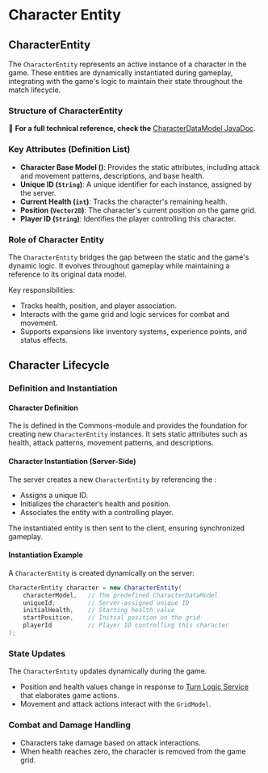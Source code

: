 # Character Entity

## CharacterEntity

The `CharacterEntity` represents an active instance of a character in the game. These entities
are dynamically instantiated during gameplay, integrating with the game's logic to maintain their
state throughout the match lifecycle.

### Structure of CharacterEntity
📌 **For a full technical reference, check the** 
[CharacterDataModel JavaDoc](../../../common/src/main/java/com/bteam/common/entities/CharacterEntity.java).

### Key Attributes (Definition List)

- **Character Base Model ([](CharacterDataModel.md))**: Provides the static attributes,
  including attack and movement patterns, descriptions, and base health.
- **Unique ID (`String`)**: A unique identifier for each instance, assigned by the server.
- **Current Health (`int`)**: Tracks the character's remaining health.
- **Position (`Vector2D`)**: The character's current position on the game grid.
- **Player ID (`String`)**: Identifies the player controlling this character.

### Role of Character Entity

The `CharacterEntity` bridges the gap between the static [](CharacterDataModel.md) and the game's dynamic logic.
It evolves throughout gameplay while maintaining a reference to its original data model.

Key responsibilities:

- Tracks health, position, and player association.
- Interacts with the game grid and logic services for combat and movement.
- Supports expansions like inventory systems, experience points, and status effects.

## Character Lifecycle

### Definition and Instantiation

#### Character Definition
The [](CharacterDataModel.md) is defined in the Commons-module and provides the foundation for creating
new `CharacterEntity` instances. It sets static attributes such as health,
attack patterns, movement patterns, and descriptions.

#### Character Instantiation (Server-Side)
The server creates a new `CharacterEntity` by referencing the [](CharacterDataModel.md):

- Assigns a unique ID.
- Initializes the character’s health and position.
- Associates the entity with a controlling player.

The instantiated entity is then sent to the client, ensuring synchronized gameplay.

#### Instantiation Example
A `CharacterEntity` is created dynamically on the server:

```java
CharacterEntity character = new CharacterEntity(
    characterModel,   // The predefined CharacterDataModel
    uniqueId,         // Server-assigned unique ID
    initialHealth,    // Starting health value
    startPosition,    // Initial position on the grid
    playerId          // Player ID controlling this character
);
```

### State Updates

The `CharacterEntity` updates dynamically during the game.

- Position and health values change in response to [Turn Logic Service](Turn-Logic-Service.md) that elaborates game actions.
- Movement and attack actions interact with the `GridModel`.

### Combat and Damage Handling
- Characters take damage based on attack interactions.
- When health reaches zero, the character is removed from the game grid.




